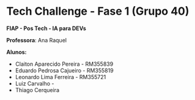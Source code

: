 # Tech Challenge - Fase 1 (Grupo 40)

**FIAP - Pos Tech - IA para DEVs**

**Professora**: Ana Raquel

**Alunos:**

- Claiton Aparecido Pereira - RM355839
- Eduardo Pedrosa Cajueiro  - RM355819
- Leonardo Lima Ferreira    - RM355721
- Luiz Carvalho             -
- Thiago Cerqueira      

